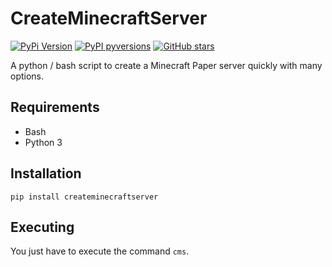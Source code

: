 # CreateMinecraftServer

[![PyPi Version](https://img.shields.io/pypi/v/createminecraftserver.svg?style=flat-square)](https://pypi.org/project/createminecraftserver/)
[![PyPI pyversions](https://img.shields.io/pypi/pyversions/createminecraftserver.svg?style=flat-square)](https://pypi.org/project/createminecraftserver/)
[![GitHub stars](https://img.shields.io/github/stars/Rapha149/CreateMinecraftServer.svg?style=flat-square&logo=github&label=Stars&logoColor=white)](https://github.com/Rapha149/CreateMinecraftServer/)

A python / bash script to create a Minecraft Paper server quickly with many options.

## Requirements
- Bash
- Python 3

## Installation
`pip install createminecraftserver`

## Executing
You just have to execute the command `cms`.